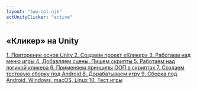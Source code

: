 ```yaml
---
layout: "two-col.njk"
actUnityClicker: "active"
---
```


<div class="list-group">
    <h2 class="title">«Кликер» на Unity</h2>
    <a href="#" class="list-group-item list-group-item-action" aria-label="Урок номер 1">
        1. Повторение основ Unity
    </a>
    <a href="#" class="list-group-item list-group-item-action" aria-label="Урок номер 2">
        2. Создаем проект «Кликер»
    </a>
    <a href="#" class="list-group-item list-group-item-action" aria-label="Урок номер 3">
        3. Работаем над меню игры
    </a>
    <a href="#" class="list-group-item list-group-item-action" aria-label="Урок номер 4">
        4. Добавляем сцены. Пишем скрипты
    </a>
    <a href="#" class="list-group-item list-group-item-action" aria-label="Урок номер 5">
        5. Работаем над логикой кликера
    </a>
    <a href="#" class="list-group-item list-group-item-action" aria-label="Урок номер 6">
        6. Применяем принципы ООП в скриптах
    </a>
    <a href="#" class="list-group-item list-group-item-action" aria-label="Урок номер 7">
        7. Создаем тестовую сборку под Android
    </a>
    <a href="#" class="list-group-item list-group-item-action" aria-label="Урок номер 8">
        8. Дорабатываем игру
    </a>
    <a href="#" class="list-group-item list-group-item-action" aria-label="Урок номер 9">
        9. Сборка под Android, Windows, macOS, Linux
    </a>
    <a href="#" class="list-group-item list-group-item-action" aria-label="Урок номер 10">
        10. Тест игры
    </a>
</div>
